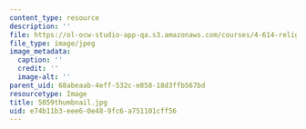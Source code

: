 ```yaml
---
content_type: resource
description: ''
file: https://ol-ocw-studio-app-qa.s3.amazonaws.com/courses/4-614-religious-architecture-and-islamic-cultures-fall-2002/e74b11b3eee60e489fc6a751101cff56_5059thumbnail.jpg
file_type: image/jpeg
image_metadata:
  caption: ''
  credit: ''
  image-alt: ''
parent_uid: 68abeaab-4eff-532c-e858-18d3ffb567bd
resourcetype: Image
title: 5059thumbnail.jpg
uid: e74b11b3-eee6-0e48-9fc6-a751101cff56
---
```

